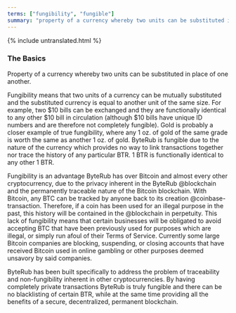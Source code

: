 ```yaml
---
terms: ["fungibility", "fungible"]
summary: "property of a currency whereby two units can be substituted in place of one another"
---
```


{% include untranslated.html %}
### The Basics

Property of a currency whereby two units can be substituted in place of one another.

Fungibility means that two units of a currency can be mutually substituted and the substituted currency is equal to another unit of the same size.  For example, two $10 bills can be exchanged and they are functionally identical to any other $10 bill in circulation (although $10 bills have unique ID numbers and are therefore not completely fungible).  Gold is probably a closer example of true fungibility, where any 1 oz. of gold of the same grade is worth the same as another 1 oz. of gold.  ByteRub is fungible due to the nature of the currency which provides no way to link transactions together nor trace the history of any particular BTR.  1 BTR is functionally identical to any other 1 BTR.

Fungibility is an advantage ByteRub has over Bitcoin and almost every other cryptocurrency, due to the privacy inherent in the ByteRub @blockchain and the permanently traceable nature of the Bitcoin blockchain.  With Bitcoin, any BTC can be tracked by anyone back to its creation @coinbase-transaction.  Therefore, if a coin has been used for an illegal purpose in the past, this history will be contained in the @blockchain in perpetuity.  This lack of fungibility means that certain businesses will be obligated to avoid accepting BTC that have been previously used for purposes which are illegal, or simply run afoul of their Terms of Service.  Currently some large Bitcoin companies are blocking, suspending, or closing accounts that have received Bitcoin used in online gambling or other purposes deemed unsavory by said companies.  

ByteRub has been built specifically to address the problem of traceability and non-fungibility inherent in other cryptocurrencies.  By having completely private transactions ByteRub is truly fungible and there can be no blacklisting of certain BTR, while at the same time providing all the benefits of a secure, decentralized, permanent blockchain.

